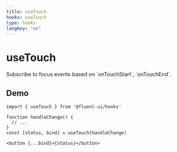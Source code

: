 ```yaml
---
title: useTouch
hooks: useTouch
type: hooks
langKey: "en"
---
```


# useTouch

<p class="description">Subscribe to focus events based on `onTouchStart`, `onTouchEnd`.</p>

## Demo

```tsx
import { useTouch } from '@fluent-ui/hooks'

function handleChange() {
  // ...
}
const [status, bind] = useTouch(handleChange)

<button {...bind}>{status}</button>
```
